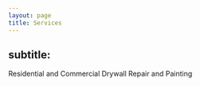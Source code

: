 ```yaml
---
layout: page
title: Services
---
```


subtitle: 
---

Residential and Commercial Drywall Repair and Painting
